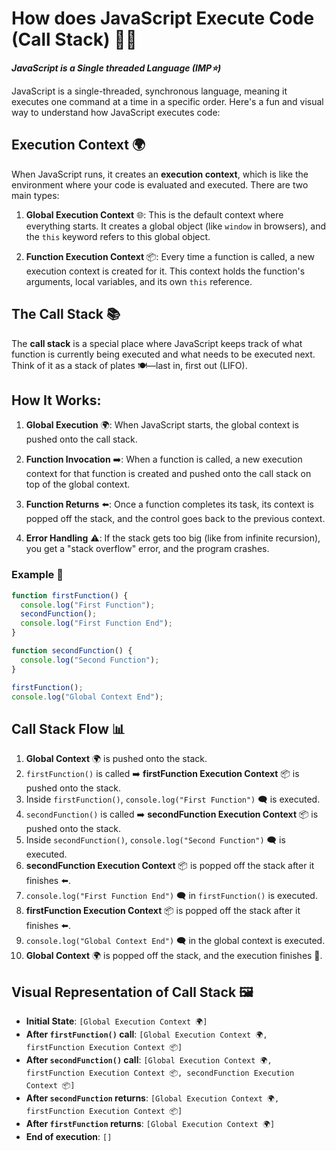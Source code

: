 # How does JavaScript Execute Code (Call Stack) 🚀🔥

**_JavaScript is a Single threaded Language (IMP⭐)_**

JavaScript is a single-threaded, synchronous language, meaning it executes one command at a time in a specific order. Here's a fun and visual way to understand how JavaScript executes code:

## Execution Context 🌍

When JavaScript runs, it creates an **execution context**, which is like the environment where your code is evaluated and executed. There are two main types:

1. **Global Execution Context** 🌐: This is the default context where everything starts. It creates a global object (like `window` in browsers), and the `this` keyword refers to this global object.

2. **Function Execution Context** 📦: Every time a function is called, a new execution context is created for it. This context holds the function's arguments, local variables, and its own `this` reference.

## The Call Stack 📚

The **call stack** is a special place where JavaScript keeps track of what function is currently being executed and what needs to be executed next. Think of it as a stack of plates 🍽️—last in, first out (LIFO).

## How It Works:

1. **Global Execution** 🌍: When JavaScript starts, the global context is pushed onto the call stack.

2. **Function Invocation** ➡️: When a function is called, a new execution context for that function is created and pushed onto the call stack on top of the global context.

3. **Function Returns** ⬅️: Once a function completes its task, its context is popped off the stack, and the control goes back to the previous context.

4. **Error Handling** ⚠️: If the stack gets too big (like from infinite recursion), you get a "stack overflow" error, and the program crashes.

### **Example** 📝

```javascript
function firstFunction() {
  console.log("First Function");
  secondFunction();
  console.log("First Function End");
}

function secondFunction() {
  console.log("Second Function");
}

firstFunction();
console.log("Global Context End");
```

## Call Stack Flow 📊

1. **Global Context** 🌍 is pushed onto the stack.
2. `firstFunction()` is called ➡️ **firstFunction Execution Context** 📦 is pushed onto the stack.
3. Inside `firstFunction()`, `console.log("First Function")` 🗨️ is executed.
4. `secondFunction()` is called ➡️ **secondFunction Execution Context** 📦 is pushed onto the stack.
5. Inside `secondFunction()`, `console.log("Second Function")` 🗨️ is executed.
6. **secondFunction Execution Context** 📦 is popped off the stack after it finishes ⬅️.
7. `console.log("First Function End")` 🗨️ in `firstFunction()` is executed.
8. **firstFunction Execution Context** 📦 is popped off the stack after it finishes ⬅️.
9. `console.log("Global Context End")` 🗨️ in the global context is executed.
10. **Global Context** 🌍 is popped off the stack, and the execution finishes 🎉.

## Visual Representation of Call Stack 🖼️

- **Initial State**: `[Global Execution Context 🌍]`
- **After `firstFunction()` call**: `[Global Execution Context 🌍, firstFunction Execution Context 📦]`
- **After `secondFunction()` call**: `[Global Execution Context 🌍, firstFunction Execution Context 📦, secondFunction Execution Context 📦]`
- **After `secondFunction` returns**: `[Global Execution Context 🌍, firstFunction Execution Context 📦]`
- **After `firstFunction` returns**: `[Global Execution Context 🌍]`
- **End of execution**: `[]`


